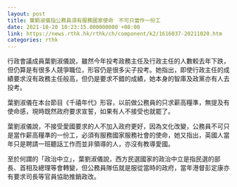 ```yaml
---
layout: post
title: 葉劉淑儀指公務員須有服務國家使命　不可只當作一份工
date: 2021-10-20 10:23:15.000000000 +08:00
link: https://news.rthk.hk/rthk/ch/component/k2/1616037-20211020.htm
categories: rthk
---
```


行政會議成員葉劉淑儀說，雖然今年投考政務主任及行政主任的人數較去年下跌，但仍算是有很多人競爭職位，形容仍是很多尖子投考。她指出，即使行政主任的成績要求沒有政務主任般高，但仍是要求不錯的成績，她本身的智庫及政黨亦有人去投考。

葉劉淑儀在本台節目《千禧年代》形容，以前做公務員的只求薪高糧準，無提及有使命感，現時既然政府要求宣誓，如果有人不接受也就罷了。

葉劉淑儀說，不接受愛國要求的人不加入政府更好，因為文化改變，公務員不可只是當作薪高糧準的一份工，必須有服務國家服務社會的使命，她又指出，英國人當年只是聘請一班聽話工作而並非領導的人，亦沒有教導愛國。

至於何謂的「政治中立」，葉劉淑儀說，西方民選國家的政治中立是指民選的部長、首相及總理等會轉變，但公務員隊伍就是服從當時的政府，當年港督彭定康亦有要求司長等官員協助推銷政改。
